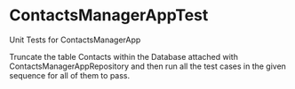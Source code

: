 # ContactsManagerAppTest
Unit Tests for ContactsManagerApp

Truncate the table Contacts within the Database attached with ContactsManagerAppRepository and then run all the test cases 
in the given sequence for all of them to pass.

